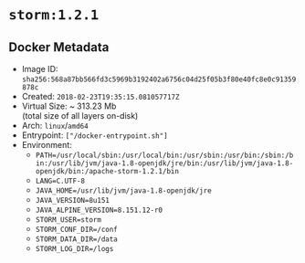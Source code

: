 # `storm:1.2.1`

## Docker Metadata

- Image ID: `sha256:568a87bb566fd3c5969b3192402a6756c04d25f05b3f80e40fc8e0c91359878c`
- Created: `2018-02-23T19:35:15.081057717Z`
- Virtual Size: ~ 313.23 Mb  
  (total size of all layers on-disk)
- Arch: `linux`/`amd64`
- Entrypoint: `["/docker-entrypoint.sh"]`
- Environment:
  - `PATH=/usr/local/sbin:/usr/local/bin:/usr/sbin:/usr/bin:/sbin:/bin:/usr/lib/jvm/java-1.8-openjdk/jre/bin:/usr/lib/jvm/java-1.8-openjdk/bin:/apache-storm-1.2.1/bin`
  - `LANG=C.UTF-8`
  - `JAVA_HOME=/usr/lib/jvm/java-1.8-openjdk/jre`
  - `JAVA_VERSION=8u151`
  - `JAVA_ALPINE_VERSION=8.151.12-r0`
  - `STORM_USER=storm`
  - `STORM_CONF_DIR=/conf`
  - `STORM_DATA_DIR=/data`
  - `STORM_LOG_DIR=/logs`
